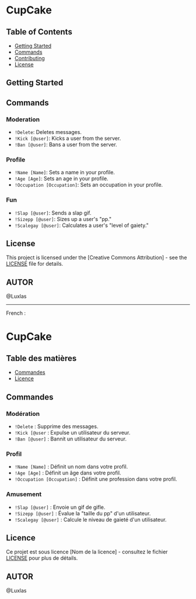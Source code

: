 # CupCake

## Table of Contents

- [Getting Started](#getting-started)
- [Commands](#commands)
- [Contributing](#contributing)
- [License](#license)

## Getting Started

## Commands

### Moderation

- `!Delete`: Deletes messages.
- `!Kick [@user]`: Kicks a user from the server.
- `!Ban [@user]`: Bans a user from the server.

### Profile

- `!Name [Name]`: Sets a name in your profile.
- `!Age [Age]`: Sets an age in your profile.
- `!Occupation [Occupation]`: Sets an occupation in your profile.

### Fun

- `!Slap [@user]`: Sends a slap gif.
- `!Sizepp [@user]`: Sizes up a user's "pp."
- `!Scalegay [@user]`: Calculates a user's "level of gaiety."

## License

This project is licensed under the [Creative Commons Attribution] - see the [LICENSE](LICENSE) file for details.

## AUTOR

@Luxlas

---------------------

French : 

# CupCake

## Table des matières

- [Commandes](#commandes)
- [Licence](#licence)

## Commandes

### Modération

- `!Delete` : Supprime des messages.
- `!Kick [@user` : Expulse un utilisateur du serveur.
- `!Ban [@user]` : Bannit un utilisateur du serveur.

### Profil

- `!Name [Name]` : Définit un nom dans votre profil.
- `!Age [Age]` : Définit un âge dans votre profil.
- `!Occupation [Occupation]` : Définit une profession dans votre profil.


### Amusement

- `!Slap [@user]` : Envoie un gif de gifle.
- `!Sizepp [@user]` : Évalue la "taille du pp" d'un utilisateur.
- `!Scalegay [@user]` : Calcule le niveau de gaieté d'un utilisateur.

## Licence

Ce projet est sous licence [Nom de la licence] - consultez le fichier [LICENSE](LICENSE) pour plus de détails.

## AUTOR

@Luxlas